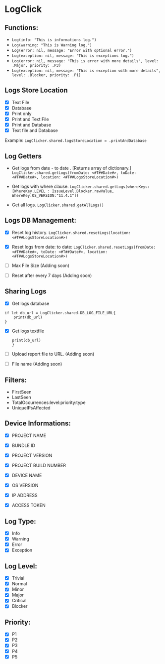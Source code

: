 # LogClick

## Functions:
- `Log(info: "This is informations log.")`
- `Log(warning: "This is Warning log.")`
- `Log(error: nil, message: "Error with optional error.")`
- `Log(exception: nil, message: "This is exceptions log.")`
- `Log(error: nil, message: "This is error with more details", level: .Major, priority: .P3)`
- `Log(exception: nil, message: "This is exception with more details", level: .Blocker, priority: .P1)`

## Logs Store Location
- [x] Text File
- [x] Database
- [x] Print only
- [x] Print and Text File
- [x] Print and Database
- [x] Text file and Database

Example: `LogClicker.shared.logsStoreLocation = .printAndDatabase`

## Log Getters
- Get logs from date - to date .  [Returns array of dictionary.]
`LogClicker.shared.getLogs(fromDate: <#T##Date#>, toDate: <#T##Date#>, location: <#T##LogsStoreLocation#>)`

- Get logs with where clause.
`LogClicker.shared.getLogs(whereKeys: [WhereKey.LEVEL : IssueLevel.Blocker.rawValue, WhereKey.OS_VERSION:"11.4.1"])`

- Get all logs.
`LogClicker.shared.getAllLogs()`

## Logs DB Management:
- [x] Reset log history.
`LogClicker.shared.resetLogs(location: <#T##LogsStoreLocation#>)`

- [x] Reset logs from date: to date:
`LogClicker.shared.resetLogs(fromDate: <#T##Date#>, toDate: <#T##Date#>, location: <#T##LogsStoreLocation#>)`

- [ ] Max File Size (Adding soon)
- [ ] Reset after every 7 days (Adding soon)

## Sharing Logs
- [x] Get logs database
```
if let db_url = LogClicker.shared.DB_LOG_FILE_URL{
    print(db_url)
}
```
- [x] Get logs textfile
    ```if let db_url = LogClicker.shared.TEXT_LOG_FILE_URL{
    print(db_url)
    }
    
- [ ] Upload report file to URL. (Adding soon)
- [ ] File name (Adding soon)


## Filters:
- FirstSeen
- LastSeen
- TotalOccurrences:level:priority:type
- UniqueIPsAffected

## Device Informations:
- [x] PROJECT NAME
- [x] BUNDLE ID
- [x] PROJECT VERSION
- [x] PROJECT BUILD NUMBER
- [x] DEVICE NAME
- [x] OS VERSION
- [x] IP ADDRESS
- [x] ACCESS TOKEN


## Log Type:
- [x] Info
- [x] Warning
- [x] Error
- [x] Exception

## Log Level:
- [x] Trivial
- [x] Normal
- [x] Minor
- [x] Major
- [x] Critical
- [x] Blocker

## Priority:
- [x] P1
- [x] P2
- [x] P3
- [x] P4
- [x] P5
